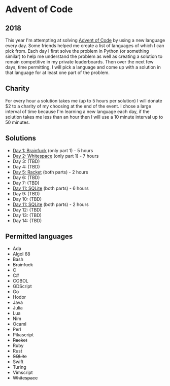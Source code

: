 # Advent of Code

## 2018

This year I'm attempting at solving [Advent of Code](https://adventofcode.com/)
by using a new language every day. Some friends helped me create a list of languages of which I can pick from. Each day I first solve the problem in Python (or something similar) to help me understand the problem as well as creating a solution to remain competitive in my private leaderboards. Then over the next few days, time permitting, I will pick a language and come up with a solution in that language for at least one part of the problem.

## Charity

For every hour a solution takes me (up to 5 hours per solution) I will donate $2 to a charity of my choosing at the end of the event. I chose a large interval of time because I'm learning a new language each day, if the solution takes me less than an hour then I will use a 10 minute interval up to 50 minutes.

## Solutions

- [Day 1: Brainfuck](2018/Day%201/part1.b) (only part 1) - 5 hours
- [Day 2: Whitespace](2018/Day%202/solution.ws) (only part 1) - 7 hours
- Day 3: (TBD)
- Day 4: (TBD)
- [Day 5: Racket](2018/Day%205/solution.rkt) (both parts) - 2 hours
- Day 6: (TBD)
- Day 7: (TBD)
- [Day 11: SQLite](2018/Day%208/solution.ml) (both parts) - 6 hours
- Day 9: (TBD)
- Day 10: (TBD)
- [Day 11: SQLite](2018/Day%2011/solution.sql) (both parts) - 2 hours
- Day 12: (TBD)
- Day 13: (TBD)
- Day 14: (TBD)

## Permitted languages

- Ada
- Algol 68
- Bash
- ~~Brainfuck~~
- C
- C#
- COBOL
- GDScript
- Go
- Hodor
- Java
- Julia
- Lua
- Nim
- Ocaml
- Perl
- Pikascript
- ~~Racket~~
- Ruby
- Rust
- ~~SQLite~~
- Swift
- Turing
- Vimscript
- ~~Whitespace~~

